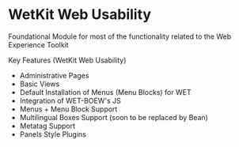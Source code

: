 WetKit Web Usability
====================
Foundational Module for most of the functionality related to the Web Experience Toolkit

Key Features (WetKit Web Usability)
* Administrative Pages
* Basic Views
* Default Installation of Menus (Menu Blocks) for WET
* Integration of WET-BOEW's JS
* Menus + Menu Block Support
* Multilingual Boxes Support (soon to be replaced by Bean)
* Metatag Support
* Panels Style Plugins
